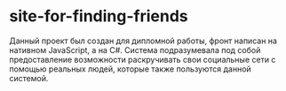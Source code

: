 # site-for-finding-friends
Данный проект был создан для дипломной работы, фронт написан на нативном JavaScript, а на C#. Система подразумевала под собой предоставление возможности раскручивать свои социальные сети с помощью реальных людей, которые также пользуются данной системой.
